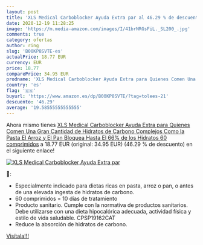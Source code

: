 ```yaml
---
layout: post
title: 'XLS Medical Carboblocker Ayuda Extra par al 46.29 % de descuento'
date: 2020-12-19 11:28:25
image: 'https://m.media-amazon.com/images/I/41brNRGsFiL._SL200_.jpg'
comments: true
category: ofertas
author: ring
slug: 'B00KP8SVTE-es'
actualPrice: 18.77 EUR
currency: EUR
price: 18.77
comparePrice: 34.95 EUR
prodname: 'XLS Medical Carboblocker Ayuda Extra para Quienes Comen Una Gran Cantidad de Hidratos de Carbono Complejos Como la Pasta  El Arroz y El Pan  Bloquea Hasta El 66% de los Hidratos  60 comprimidos'
country: 'es'
flag: '🇪🇸'
buyurl: 'https://www.amazon.es/dp/B00KP8SVTE/?tag=tolees-21'
descuento: '46.29'
average: '19.58555555555555'
---
```


Ahora mismo tienes [XLS Medical Carboblocker Ayuda Extra para Quienes Comen Una Gran Cantidad de Hidratos de Carbono Complejos Como la Pasta  El Arroz y El Pan  Bloquea Hasta El 66% de los Hidratos  60 comprimidos](https://www.amazon.es/dp/B00KP8SVTE/?tag=tolees-21) a 18.77 EUR (original: 34.95 EUR) (46.29 %  de descuento) en el siguiente enlace!

[![XLS Medical Carboblocker Ayuda Extra par](https://m.media-amazon.com/images/I/41brNRGsFiL._SL200_.jpg)](https://www.amazon.es/dp/B00KP8SVTE/?tag=tolees-21)

🔎:

- Especialmente indicado para dietas ricas en pasta, arroz o pan, o antes de una elevada ingesta de hidratos de carbono.
- 60 comprimidos = 10 días de tratamiento
- Producto sanitario. Cumple con la normativa de productos sanitarios. Debe utilizarse con una dieta hipocalórica adecuada, actividad física y estilo de vida saludable. CPSP19162CAT
- Reduce la absorción de hidratos de carbono.

[Visítala!!!](https://www.amazon.es/dp/B00KP8SVTE/?tag=tolees-21)
